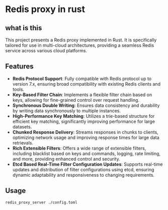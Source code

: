 # Redis proxy in rust

## what is this

This project presents a Redis proxy implemented in Rust. It is specifically tailored for use in multi-cloud architectures, providing a seamless Redis service across various cloud platforms.

## Features

- **Redis Protocol Support**: Fully compatible with Redis protocol up to version 7.x, ensuring broad compatibility with existing Redis clients and tools.
- **Key-Based Filter Chain**: Implements a flexible filter chain based on keys, allowing for fine-grained control over request handling.
- **Synchronous Double Writing**: Ensures data consistency and durability by writing data synchronously to multiple instances.
- **High-Performance Key Matching**: Utilizes a trie-based structure for efficient key matching, significantly improving performance for large datasets.
- **Chunked Response Delivery**: Streams responses in chunks to clients, optimizing network usage and improving response times for large data retrievals.
- **Rich Extensible Filters**: Offers a wide range of extensible filters, including blacklist based on keys and commands, logging, rate limiting, and more, providing enhanced control and security.
- **Etcd Based Real-Time Filter Configuration Updates**: Supports real-time updates and distribution of filter configurations using etcd, ensuring dynamic adaptability and responsiveness to changing requirements.

## Usage

```shell
redis_proxy_server ./config.toml
```